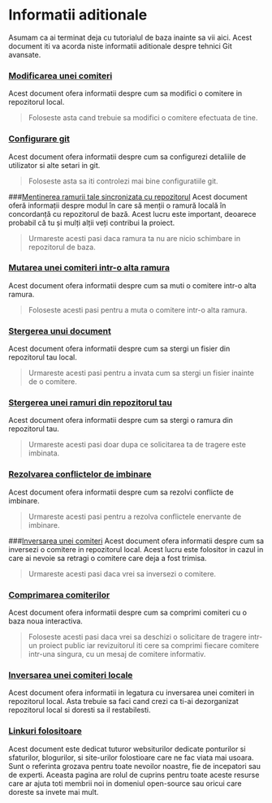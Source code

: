 # Informatii aditionale

Asumam ca ai terminat deja cu tutorialul de baza inainte sa vii aici. Acest document iti va acorda niste informatii aditionale despre tehnici Git avansate.

### [Modificarea unei comiteri](amending-a-commit.md)
Acest document ofera informatii despre cum sa modifici o comitere in repozitorul local.
>Foloseste asta cand trebuie sa modifici o comitere efectuata de tine.

### [Configurare git](configuring-git.md)
Acest document ofera informatii despre cum sa configurezi detaliile de utilizator si alte setari in git.
>Foloseste asta sa iti controlezi mai bine configuratiile git.

###[Mentinerea ramurii tale sincronizata cu repozitorul](keeping-your-fork-synced-with-this-repository.md)
Acest document oferă informații despre modul în care să menții o ramură locală în concordanță cu repozitorul de bază. Acest lucru este important, deoarece probabil că tu și mulți alții veți contribui la proiect.
>Urmareste acesti pasi daca ramura ta nu are nicio schimbare in repozitorul de baza.

### [Mutarea unei comiteri intr-o alta ramura](moving-a-commit-to-a-different-branch.md)
Acest document ofera informatii despre cum sa muti o comitere intr-o alta ramura.
>Foloseste acesti pasi pentru a muta o comitere intr-o alta ramura.

### [Stergerea unui document](removing-a-file.md)
Acest document ofera informatii despre cum sa stergi un fisier din repozitorul tau local.
>Urmareste acesti pasi pentru a invata cum sa stergi un fisier inainte de o comitere.

### [Stergerea unei ramuri din repozitorul tau](removing-branch-from-your-repository.md)
Acest document ofera informatii despre cum sa stergi o ramura din repozitorul tau.
>Urmareste acesti pasi doar dupa ce solicitarea ta de tragere este imbinata.

### [Rezolvarea conflictelor de  imbinare](resolving-merge-conflicts.md)
Acest document ofera informatii despre cum sa rezolvi conflicte de imbinare.
>Urmareste acesti pasi pentru a rezolva conflictele enervante de imbinare.

###[Inversarea unei comiteri](reverting-a-commit.md)
Acest document ofera informatii despre cum sa inversezi o comitere in repozitorul local. Acest lucru este folositor in cazul in care ai nevoie sa retragi o comitere care deja a fost trimisa.
>Urmareste acesti pasi daca vrei sa inversezi o comitere.

### [Comprimarea comiterilor](squashing-commits.md)
Acest document ofera informatii despre cum sa comprimi comiteri cu o baza noua interactiva.
>Foloseste acesti pasi daca vrei sa deschizi o solicitare de tragere intr-un proiect public iar revizuitorul iti cere sa comprimi fiecare comitere intr-una singura, cu un mesaj de comitere informativ.

### [Inversarea unei comiteri locale](undoing-a-commit.md)
Acest document ofera informatii in legatura cu inversarea unei comiteri in repozitorul local. Asta trebuie sa faci cand crezi ca ti-ai dezorganizat repozitorul local si doresti sa il restabilesti.

### [Linkuri folositoare](Useful-links-for-further-learning.md)
Acest document este dedicat tuturor websiturilor dedicate ponturilor si sfaturilor, blogurilor, si site-urilor folostioare care ne fac viata mai usoara. Sunt o referinta grozava pentru toate nevoilor noastre, fie de incepatori sau de experti. Aceasta pagina are rolul de cuprins pentru toate aceste resurse care ar ajuta toti membrii noi in domeniul open-source sau oricui care doreste sa invete mai mult.
